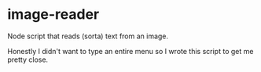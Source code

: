 # image-reader
Node script that reads (sorta) text from an image.

Honestly I didn't want to type an entire menu so I wrote this script to get me pretty close.
